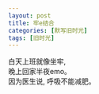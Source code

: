 ```yaml
---
layout: post
title: 牢e结合
categories: [默写旧时光]
tags: [旧时光]
---
```

白天上班就像坐牢,    
晚上回家半夜emo。   
因为医生说, 呼吸不能减肥。  
